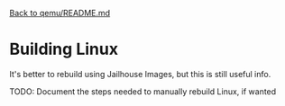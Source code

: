 [Back to qemu/README.md](../README.md)
# Building Linux

It's better to rebuild using Jailhouse Images, but this is still useful info.

TODO: Document the steps needed to manually rebuild Linux, if wanted

